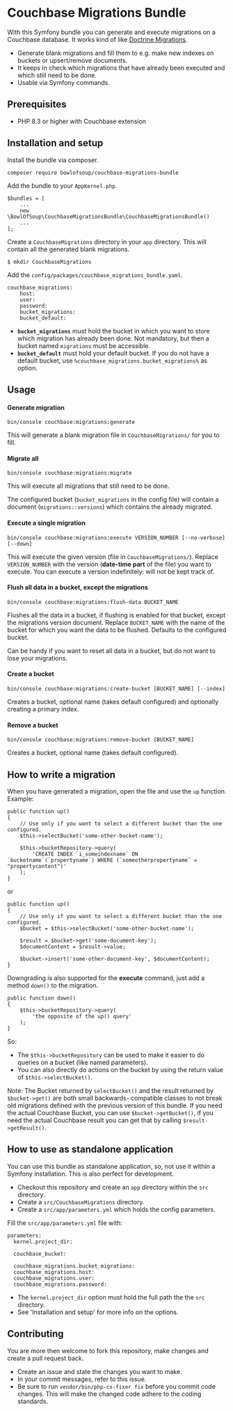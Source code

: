 Couchbase Migrations Bundle
===========================

With this Symfony bundle you can generate and execute migrations on a Couchbase database.
It works kind of like [Doctrine Migrations](https://github.com/doctrine/migrations).
* Generate blank migrations and fill them to e.g. make new indexes on buckets or upsert/remove documents.
* It keeps in check which migrations that have already been executed and which still need to be done.
* Usable via Symfony commands.

Prerequisites
-------------
* PHP 8.3 or higher with Couchbase extension

Installation and setup
----------------------
Install the bundle via composer.

    composer require bowlofsoup/couchbase-migrations-bundle

Add the bundle to your `AppKernel.php`.

    $bundles = [
        ...
        new \BowlOfSoup\CouchbaseMigrationsBundle\CouchbaseMigrationsBundle()
        ...
    ];
    
Create a `CouchbaseMigrations` directory in your `app` directory. This will contain all the generated blank migrations.

    $ mkdir CouchbaseMigrations
    
Add the `config/packages/couchbase_migrations_bundle.yaml`.

    couchbase_migrations:
        host:
        user:
        password:
        bucket_migrations:
        bucket_default:

* **`bucket_migrations`** must hold the bucket in which you want to store which migration has already been done.
Not mandatory, but then a bucket named `migrations` must be accessible.
* **`bucket_default`** must hold your default bucket.
If you do not have a default bucket, use `%couchbase_migrations.bucket_migrations%` as option.
        
Usage
-----

#### Generate migration

    bin/console couchbase:migrations:generate

This will generate a blank migration file in `CouchbaseMigrations/` for you to fill.

#### Migrate all

    bin/console couchbase:migrations:migrate

This will execute all migrations that still need to be done.

The configured bucket (`bucket_migrations` in the config file) will contain a document (`migrations::versions`) which contains the already migrated.

#### Execute a single migration

    bin/console couchbase:migrations:execute VERSION_NUMBER [--no-verbose] [--down]
    
This will execute the given version (file in `CouchbaseMigrations/`).
Replace `VERSION_NUMBER` with the version (**date-time part** of the file) you want to execute.
You can execute a version indefinitely: will not be kept track of.

#### Flush all data in a bucket, except the migrations

    bin/console couchbase:migrations:flush-data BUCKET_NAME

Flushes all the data in a bucket, if flushing is enabled for that bucket, except the migrations version document.
Replace `BUCKET_NAME` with the name of the bucket for which you want the data to be flushed. Defaults to the configured bucket.

Can be handy if you want to reset all data in a bucket, but do not want to lose your migrations.

#### Create a bucket

    bin/console couchbase:migrations:create-bucket [BUCKET_NAME] [--index]

Creates a bucket, optional name (takes default configured) and optionally creating a primary index.

#### Remove a bucket

    bin/console couchbase:migrations:remove-bucket [BUCKET_NAME]

Creates a bucket, optional name (takes default configured).


How to write a migration
------------------------
When you have generated a migration, open the file and use the `up` function. Example:

```
public function up()
{
    // Use only if you want to select a different bucket than the one configured.
    $this->selectBucket('some-other-bucket-name');

    $this->bucketRepository->query(
        'CREATE INDEX `i_someindexname` ON `bucketname`(`propertyname`) WHERE (`someotherpropertyname` = "propertycontent")'
    );
}
```

or

```
public function up()
{
    // Use only if you want to select a different bucket than the one configured.
    $bucket = $this->selectBucket('some-other-bucket-name');

    $result = $bucket->get('some-document-key');
    $documentContent = $result->value;

    $bucket->insert('some-other-document-key', $documentContent);
}
```

Downgrading is also supported for the **execute** command, just add a method `down()` to the migration.

```
public function down()
{
    $this->bucketRepository->query(
        'the opposite of the up() query'
    );
}
```

So:
* The `$this->bucketRepository` can be used to make it easier to do queries on a bucket (like named parameters).
* You can also directly do actions on the bucket by using the return value of `$this->selectBucket()`.

Note: The Bucket returned by `selectBucket()` and the result returned by `$bucket->get()` are both small backwards-
compatible classes to not break old migrations defined with the previous version of this bundle. If you need the actual
Couchbase Bucket, you can use `$bucket->getBucket()`, if you need the actual Couchbase result you can get that by calling
`$result->getResult()`.

How to use as standalone application
------------------------------------
You can use this bundle as standalone application, so, not use it within a Symfony installation.
This is also perfect for development.

* Checkout this repository and create an `app` directory within the `src` directory.
* Create a `src/CouchbaseMigrations` directory.
* Create a `src/app/parameters.yml` which holds the config parameters.

Fill the `src/app/parameters.yml` file with:

    parameters:
      kernel.project_dir:

      couchbase_bucket:

      couchbase_migrations.bucket_migrations:
      couchbase_migrations.host:
      couchbase_migrations.user:
      couchbase_migrations.password:

* The `kernel.project_dir` option must hold the full path the the `src` directory.
* See 'Installation and setup' for more info on the options.

Contributing
------------
You are more then welcome to fork this repository, make changes and create a pull request back.

* Create an issue and state the changes you want to make.
* In your commit messages, refer to this issue.
* Be sure to run `vendor/bin/php-cs-fixer fix` before you commit code changes. This will make the changed code adhere to the coding standards.
